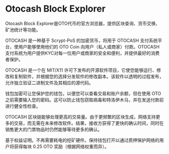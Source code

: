 # 

# Otocash Block Explorer

Otocash Block Explorer是OTO代币的官方浏览器，提供区块查询、货币交换、矿池统计等功能。

OTOCASH 是一种基于 Scrypt-PoS 的加密货币，将用于 OTOCASH 支付系统平台，使用户能够使用他们的 OTO Coin 向用户（私人或商家）付款。OTOCASH支付系统为用户提供KYC对每一位用户或商家的安全和便利，并提供最好的消费者保护。

OTOCASH 是一个在 MIT/X11 许可下发布的开源软件项目，它使您能够运行、修改和复制软件，并根据您的选择分发软件的修改副本。该软件以透明的过程发布，允许独立验证二进制文件及其相应的源代码。

钱包加密可让您保护您的钱包，以便您可以查看交易和账户余额，但在使用 OTO 之前需要输入您的密码。这可以防止钱包窃取病毒和特洛伊木马，并在发送付款前进行健全性检查。

OTOCASH 区块链能够处理更高的交易量。由于更频繁的区块生成，网络支持更多的交易，而无需在未来修改软件。结果，接收方获得了更快的确认时间，同时在销售更大的门票物品时仍然能够等待更多的确认。

基于权益证明。不再需要耗电的挖矿硬件。保持钱包打开以通过质押保护网络的用户将获得每块 0.25 OTO 奖励（根据网络权重而异）。

